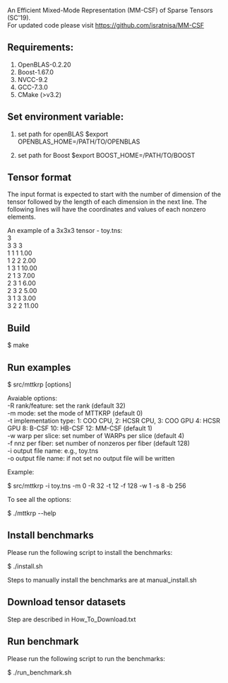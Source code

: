 An Efficient Mixed-Mode Representation (MM-CSF) of Sparse Tensors (SC'19).  
For updated code please visit https://github.com/isratnisa/MM-CSF

## Requirements:

1. OpenBLAS-0.2.20
2. Boost-1.67.0
3. NVCC-9.2
4. GCC-7.3.0
5. CMake (>v3.2)

## Set environment variable:

1. set path for openBLAS
$export OPENBLAS_HOME=/PATH/TO/OPENBLAS

2. set path for Boost
$export BOOST_HOME=/PATH/TO/BOOST

## Tensor format

The input format is expected to start with the number of dimension of the tensor followed by the length of each dimension in the next line. The following lines will have the coordinates and values of each nonzero elements.

An example of a 3x3x3 tensor - toy.tns:  
3  
3 3 3  
1 1 1 1.00  
1 2 2 2.00  
1 3 1 10.00  
2 1 3 7.00    
2 3 1 6.00    
2 3 2 5.00  
3 1 3 3.00  
3 2 2 11.00   

## Build 

$ make  

## Run examples

$ src/mttkrp [options]

Avaiable options:  
-R rank/feature: set the rank (default 32)  
-m mode: set the mode of MTTKRP (default 0)  
-t implementation type: 1: COO CPU, 2: HCSR CPU, 3: COO GPU 4: HCSR GPU  8: B-CSF 10: HB-CSF 12: MM-CSF (default 1)  
-w warp per slice: set number of WARPs per slice  (default 4)  
-f nnz per fiber: set number of nonzeros per fiber (default 128)  
-i output file name: e.g., toy.tns  
-o output file name: if not set no output file will be written  
        
Example:

$ src/mttkrp -i toy.tns -m 0 -R 32 -t 12 -f 128 -w 1 -s 8 -b 256

To see all the options: 

$ ./mttkrp --help

## Install benchmarks

Please run the following script to install the benchmarks:

$ ./install.sh

Steps to manually install the benchmarks are at manual_install.sh

## Download tensor datasets

Step are described in How_To_Download.txt

## Run benchmark

Please run the following script to run the benchmarks:

$ ./run_benchmark.sh


